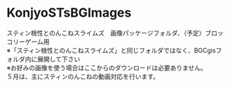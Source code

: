 # KonjyoSTsBGImages
スティン根性とのんこねスライムズ　画像パッケージフォルダ、（予定）ブロッコリーゲーム用
<BR>※「スティン根性とのんこねスライムズ」と同じフォルダではなく、BGCgisフォルダ内に展開して下さい
<BR>※お好みの画像を使う場合はここからのダウンロードは必要ありません。
<BR>５月は、主にスティンのんこねの動画対応を行います。
